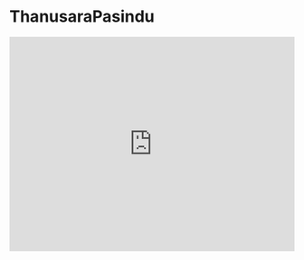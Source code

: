 # ThanusaraPasindu
<iframe src="https://open.spotify.com/embed/playlist/1DQkUAkU4nEmGudJiPtaZS?utm_source=generator" width="100%" height="380" frameBorder="0" allowfullscreen="" allow="autoplay; clipboard-write; encrypted-media; fullscreen; picture-in-picture"></iframe>
